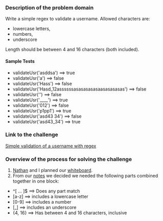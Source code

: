 ### Description of the problem domain

Write a simple regex to validate a username. Allowed characters are:

- lowercase letters,
- numbers,
- underscore

Length should be between 4 and 16 characters (both included).

#### Sample Tests
- validateUsr('asddsa') ==> true
- validateUsr('a') ==> false
- validateUsr('Hass') ==> false
- validateUsr('Hasd_12assssssasasasasasaasasasasas') ==> false
- validateUsr('') ==> false
- validateUsr('____') ==> true
- validateUsr('012') ==>  false
- validateUsr('p1pp1') ==> true
- validateUsr('asd43 34') ==> false
- validateUsr('asd43_34') ==> true

### Link to the challenge

[Simple validation of a username with regex](https://www.codewars.com/kata/56a3f08aa9a6cc9b75000023/solutions/javascript/me/best_practice "Simple validation of a username with regex")

### Overview of the process for solving the challenge

1. [Nathan](https://github.com/cashmann "Nathan") and I planned our [whiteboard](whiteboard.jpg "whiteboard").
1. From our [notes](https://github.com/DeltaVCode/cr-301-2018/blob/master/04-templating/demos/regex/regex.txt "notes") we decided we needed the following parts combined together in one block:
- ^[ ... ]$ ==> Does any part match
- [a-z] ==> includes a lowercase letter
- [0-9] ==> includes a number
- [_] ==> includes an underscore
- {4, 16} ==> Has between 4 and 16 characters, inclusive